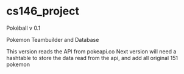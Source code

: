# cs146_project
Pokéball v 0.1

Pokemon Teambuilder and Database 

This version reads the API from pokeapi.co Next version will need a hashtable to store the data read from the api, and add all original 151 pokemon
